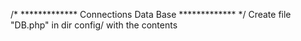 /* ************* Connections Data Base ************* */
Create file "DB.php" in dir config/ with the contents

<?php
$host = "localhost"; // Host
$dbuser = "postgres"; //Data Base User
$dbpass = "123456"; //Data Base Password
$dbname = "test"; //Data Base Name

/* ************* data base ************* */
Import of file "config/sqlbackup.sql" to postgres data base
